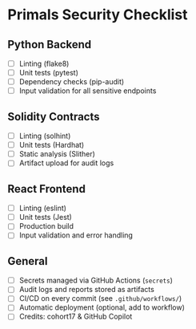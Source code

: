 # Primals Security Checklist

## Python Backend
- [ ] Linting (flake8)
- [ ] Unit tests (pytest)
- [ ] Dependency checks (pip-audit)
- [ ] Input validation for all sensitive endpoints

## Solidity Contracts
- [ ] Linting (solhint)
- [ ] Unit tests (Hardhat)
- [ ] Static analysis (Slither)
- [ ] Artifact upload for audit logs

## React Frontend
- [ ] Linting (eslint)
- [ ] Unit tests (Jest)
- [ ] Production build
- [ ] Input validation and error handling

## General
- [ ] Secrets managed via GitHub Actions (`secrets`)
- [ ] Audit logs and reports stored as artifacts
- [ ] CI/CD on every commit (see `.github/workflows/`)
- [ ] Automatic deployment (optional, add to workflow)
- [ ] Credits: cohort17 & GitHub Copilot
